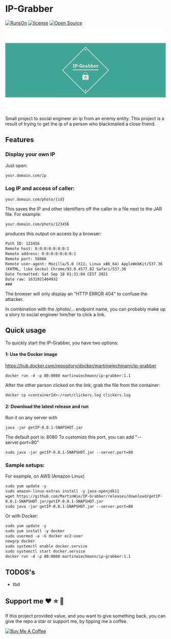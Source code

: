 # IP-Grabber
[![RunsOn](https://img.shields.io/badge/Used%20technologies-Spring%20%7C%20Kotlin%20-green)]() [![license](https://img.shields.io/github/license/MartinWie/IP-Grabber)](https://github.com/MartinWie/IP-Grabber/blob/main/LICENSE) [![Open Source](https://badges.frapsoft.com/os/v1/open-source.svg?v=103)](https://opensource.org/)

![IP-Grabber](https://github.com/MartinWie/IP-Grabber/blob/main/IP-Grabber-Logo.png)

Small project to social engineer an ip from an enemy entity.
This project is a result of trying to get the ip of a person who blackmailed a close friend.

## Features

### Display your own IP

Just open: 

```
your.domain.com/ip 
```

### Log IP and access of caller:

```
your.domain.com/photo/{id}
```

This saves the IP and other identifiers off the caller in a file next to the JAR file.
For example:

```
your.domain.com/photo/123456
```

produces this output on access by a browser:

```
Path ID: 123456
Remote host: 0:0:0:0:0:0:0:1
Remote address: 0:0:0:0:0:0:0:1
Remote port: 58866
Remote user-agent: Mozilla/5.0 (X11; Linux x86_64) AppleWebKit/537.36 (KHTML, like Gecko) Chrome/93.0.4577.82 Safari/537.36
Date formatted: Sat Sep 18 01:31:04 CEST 2021
Date raw: 1631921464932
###
```

The browser will only display an "HTTP ERROR 404" to confuse the attacker.

In combination with the /photo/... endpoint name, you can probably make up a story to social engineer him/her to click a link.

## Quick usage 

To quickly start the IP-Grabber, you have two options:

#### 1: Use the Docker image
https://hub.docker.com/repository/docker/martinwiechmann/ip-grabber

```
docker run -d -p 80:8080 martinwiechmann/ip-grabber:1.1
```

After the other person clicked on the link, grab the file from the container:

```
docker cp <containerId>:/root/clickers.log clickers.log
```

#### 2: Download the latest release and run

Run it on any server with

```
java -jar getIP-0.0.1-SNAPSHOT.jar 
```

The default port is: 8080
To customize this port, you can add "--server.port=80"
```
sudo java -jar getIP-0.0.1-SNAPSHOT.jar --server.port=80
```

### Sample setups:

For example, on AWS (Amazon Linux)

```
sudo yum update -y
sudo amazon-linux-extras install -y java-openjdk11
wget https://github.com/MartinWie/IP-Grabber/releases/download/getIP-0.0.1-SNAPSHOT.jar/getIP-0.0.1-SNAPSHOT.jar
sudo java -jar getIP-0.0.1-SNAPSHOT.jar --server.port=80
```

Or with Docker:

```
sudo yum update -y
sudo yum install -y docker
sudo usermod -a -G docker ec2-user
newgrp docker
sudo systemctl enable docker.service
sudo systemctl start docker.service
docker run -d -p 80:8080 martinwiechmann/ip-grabber:1.1
```

## TODOS's
- tbd

## Support me :heart: :star: :money_with_wings:
If this project provided value, and you want to give something back, you can give the repo a star or support me, by tipping me a coffee.

<a href="https://buymeacoffee.com/MartinWie" target="_blank"><img src="https://cdn.buymeacoffee.com/buttons/v2/default-blue.png" alt="Buy Me A Coffee" width="170"></a>
